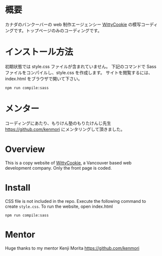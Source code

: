 # 概要

カナダのバンクーバーの web 制作エージェンシー [WittyCookie](https://www.wittycookie.ca/) の模写コーディングです。トップページのみのコーディングです。

# インストール方法

初期状態では style.css ファイルが含まれていません。
下記のコマンドで Sass ファイルをコンパイルし、style.css を作成します。
サイトを閲覧するには、index.html をブラウザで開いて下さい。

```
npm run compile:sass
```

# メンター

コーディングにあたり、もりけん塾のもりたけんじ先生 https://github.com/kenmori にメンタリングして頂きました。

# Overview

This is a copy website of [WittyCookie](https://www.wittycookie.ca/), a Vancouver based web development company. Only the front page is coded.

# Install

CSS file is not included in the repo. Execute the following command to create `style.css`. To run the website, open index.html

```
npm run compile:sass
```

# Mentor

Huge thanks to my mentor Kenji Morita https://github.com/kenmori
